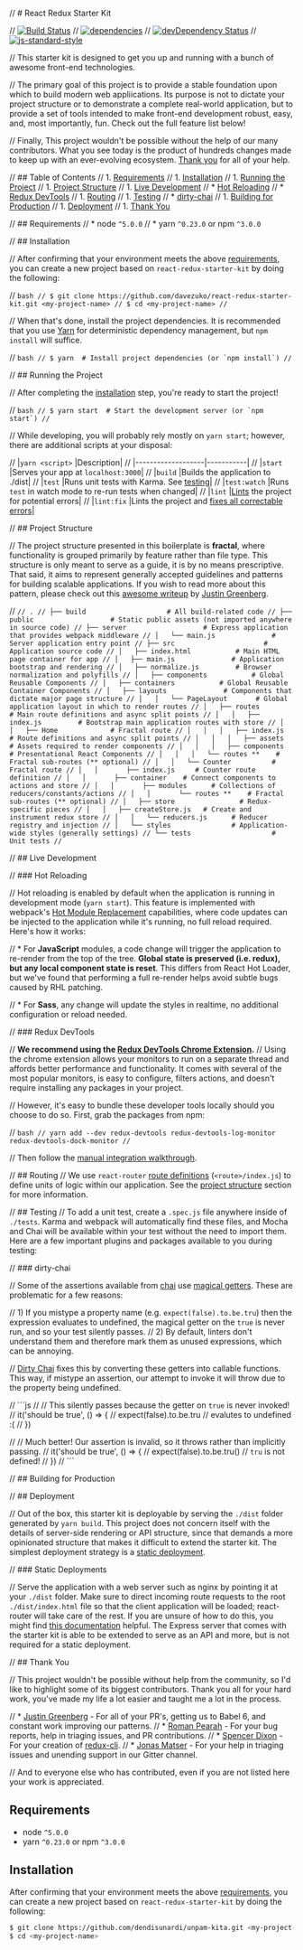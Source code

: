 // # React Redux Starter Kit

// [![Build Status](https://travis-ci.org/davezuko/react-redux-starter-kit.svg?branch=master)](https://travis-ci.org/davezuko/react-redux-starter-kit?branch=master)
// [![dependencies](https://david-dm.org/davezuko/react-redux-starter-kit.svg)](https://david-dm.org/davezuko/react-redux-starter-kit)
// [![devDependency Status](https://david-dm.org/davezuko/react-redux-starter-kit/dev-status.svg)](https://david-dm.org/davezuko/react-redux-starter-kit#info=devDependencies)
// [![js-standard-style](https://img.shields.io/badge/code%20style-standard-brightgreen.svg)](http://standardjs.com/)

// This starter kit is designed to get you up and running with a bunch of awesome front-end technologies.

// The primary goal of this project is to provide a stable foundation upon which to build modern web appliications. Its purpose is not to dictate your project structure or to demonstrate a complete real-world application, but to provide a set of tools intended to make front-end development robust, easy, and, most importantly, fun. Check out the full feature list below!

// Finally, This project wouldn't be possible without the help of our many contributors. What you see today is the product of hundreds changes made to keep up with an ever-evolving ecosystem. [Thank you](#thank-you) for all of your help.

// ## Table of Contents
// 1. [Requirements](#requirements)
// 1. [Installation](#getting-started)
// 1. [Running the Project](#running-the-project)
// 1. [Project Structure](#project-structure)
// 1. [Live Development](#local-development)
//     * [Hot Reloading](#hot-reloading)
//     * [Redux DevTools](#redux-devtools)
// 1. [Routing](#routing)
// 1. [Testing](#testing)
//     * [dirty-chai](#dirty-chai)
// 1. [Building for Production](#building-for-production)
// 1. [Deployment](#deployment)
// 1. [Thank You](#thank-you)

// ## Requirements
// * node `^5.0.0`
// * yarn `^0.23.0` or npm `^3.0.0`

// ## Installation

// After confirming that your environment meets the above [requirements](#requirements), you can create a new project based on `react-redux-starter-kit` by doing the following:

// ```bash
// $ git clone https://github.com/davezuko/react-redux-starter-kit.git <my-project-name>
// $ cd <my-project-name>
// ```

// When that's done, install the project dependencies. It is recommended that you use [Yarn](https://yarnpkg.com/) for deterministic dependency management, but `npm install` will suffice.

// ```bash
// $ yarn  # Install project dependencies (or `npm install`)
// ```

// ## Running the Project

// After completing the [installation](#installation) step, you're ready to start the project!

// ```bash
// $ yarn start  # Start the development server (or `npm start`)
// ```

// While developing, you will probably rely mostly on `yarn start`; however, there are additional scripts at your disposal:

// |`yarn <script>`    |Description|
// |-------------------|-----------|
// |`start`            |Serves your app at `localhost:3000`|
// |`build`            |Builds the application to ./dist|
// |`test`             |Runs unit tests with Karma. See [testing](#testing)|
// |`test:watch`       |Runs `test` in watch mode to re-run tests when changed|
// |`lint`             |[Lints](http://stackoverflow.com/questions/8503559/what-is-linting) the project for potential errors|
// |`lint:fix`         |Lints the project and [fixes all correctable errors](http://eslint.org/docs/user-guide/command-line-interface.html#fix)|

// ## Project Structure

// The project structure presented in this boilerplate is **fractal**, where functionality is grouped primarily by feature rather than file type. This structure is only meant to serve as a guide, it is by no means prescriptive. That said, it aims to represent generally accepted guidelines and patterns for building scalable applications. If you wish to read more about this pattern, please check out this [awesome writeup](https://github.com/davezuko/react-redux-starter-kit/wiki/Fractal-Project-Structure) by [Justin Greenberg](https://github.com/justingreenberg).

// ```
// .
// ├── build                    # All build-related code
// ├── public                   # Static public assets (not imported anywhere in source code)
// ├── server                   # Express application that provides webpack middleware
// │   └── main.js              # Server application entry point
// ├── src                      # Application source code
// │   ├── index.html           # Main HTML page container for app
// │   ├── main.js              # Application bootstrap and rendering
// │   ├── normalize.js         # Browser normalization and polyfills
// │   ├── components           # Global Reusable Components
// │   ├── containers           # Global Reusable Container Components
// │   ├── layouts              # Components that dictate major page structure
// │   │   └── PageLayout       # Global application layout in which to render routes
// │   ├── routes               # Main route definitions and async split points
// │   │   ├── index.js         # Bootstrap main application routes with store
// │   │   ├── Home             # Fractal route
// │   │   │   ├── index.js     # Route definitions and async split points
// │   │   │   ├── assets       # Assets required to render components
// │   │   │   ├── components   # Presentational React Components
// │   │   │   └── routes **    # Fractal sub-routes (** optional)
// │   │   └── Counter          # Fractal route
// │   │       ├── index.js     # Counter route definition
// │   │       ├── container    # Connect components to actions and store
// │   │       ├── modules      # Collections of reducers/constants/actions
// │   │       └── routes **    # Fractal sub-routes (** optional)
// │   ├── store                # Redux-specific pieces
// │   │   ├── createStore.js   # Create and instrument redux store
// │   │   └── reducers.js      # Reducer registry and injection
// │   └── styles               # Application-wide styles (generally settings)
// └── tests                    # Unit tests
// ```

// ## Live Development

// ### Hot Reloading

// Hot reloading is enabled by default when the application is running in development mode (`yarn start`). This feature is implemented with webpack's [Hot Module Replacement](https://webpack.github.io/docs/hot-module-replacement.html) capabilities, where code updates can be injected to the application while it's running, no full reload required. Here's how it works:

// * For **JavaScript** modules, a code change will trigger the application to re-render from the top of the tree. **Global state is preserved (i.e. redux), but any local component state is reset**. This differs from React Hot Loader, but we've found that performing a full re-render helps avoid subtle bugs caused by RHL patching.

// * For **Sass**, any change will update the styles in realtime, no additional configuration or reload needed.

// ### Redux DevTools

// **We recommend using the [Redux DevTools Chrome Extension](https://chrome.google.com/webstore/detail/redux-devtools/lmhkpmbekcpmknklioeibfkpmmfibljd).**
// Using the chrome extension allows your monitors to run on a separate thread and affords better performance and functionality. It comes with several of the most popular monitors, is easy to configure, filters actions, and doesn't require installing any packages in your project.

// However, it's easy to bundle these developer tools locally should you choose to do so. First, grab the packages from npm:

// ```bash
// yarn add --dev redux-devtools redux-devtools-log-monitor redux-devtools-dock-monitor
// ```

// Then follow the [manual integration walkthrough](https://github.com/gaearon/redux-devtools/blob/master/docs/Walkthrough.md).

// ## Routing
// We use `react-router` [route definitions](https://github.com/ReactTraining/react-router/blob/v3/docs/API.md#plainroute) (`<route>/index.js`) to define units of logic within our application. See the [project structure](#project-structure) section for more information.

// ## Testing
// To add a unit test, create a `.spec.js` file anywhere inside of `./tests`. Karma and webpack will automatically find these files, and Mocha and Chai will be available within your test without the need to import them. Here are a few important plugins and packages available to you during testing:

// ### dirty-chai

// Some of the assertions available from [chai](chaijs.com) use [magical getters](http://chaijs.com/api/bdd/#method_true). These are problematic for a few reasons:

// 1) If you mistype a property name (e.g. `expect(false).to.be.tru`) then the expression evaluates to undefined, the magical getter on the `true` is never run, and so your test silently passes.
// 2) By default, linters don't understand them and therefore mark them as unused expressions, which can be annoying.

// [Dirty Chai](https://github.com/prodatakey/dirty-chai) fixes this by converting these getters into callable functions. This way, if mistype an assertion, our attempt to invoke it will throw due to the property being undefined.

// ```js
// // This silently passes because the getter on `true` is never invoked!
// it('should be true', () => {
//   expect(false).to.be.tru // evalutes to undefined :(
// })

// // Much better! Our assertion is invalid, so it throws rather than implicitly passing.
// it('should be true', () => {
//   expect(false).to.be.tru() // `tru` is not defined!
// })
// ```

// ## Building for Production

// ## Deployment

// Out of the box, this starter kit is deployable by serving the `./dist` folder generated by `yarn build`. This project does not concern itself with the details of server-side rendering or API structure, since that demands a more opinionated structure that makes it difficult to extend the starter kit. The simplest deployment strategy is a [static deployment](#static-deployments).

// ### Static Deployments

// Serve the application with a web server such as nginx by pointing it at your `./dist` folder. Make sure to direct incoming route requests to the root `./dist/index.html` file so that the client application will be loaded; react-router will take care of the rest. If you are unsure of how to do this, you might find [this documentation](https://github.com/reactjs/react-router/blob/master/docs/guides/Histories.md#configuring-your-server) helpful. The Express server that comes with the starter kit is able to be extended to serve as an API and more, but is not required for a static deployment.

// ## Thank You

// This project wouldn't be possible without help from the community, so I'd like to highlight some of its biggest contributors. Thank you all for your hard work, you've made my life a lot easier and taught me a lot in the process.

// * [Justin Greenberg](https://github.com/justingreenberg) - For all of your PR's, getting us to Babel 6, and constant work improving our patterns.
// * [Roman Pearah](https://github.com/neverfox) - For your bug reports, help in triaging issues, and PR contributions.
// * [Spencer Dixon](https://github.com/SpencerCDixon) - For your creation of [redux-cli](https://github.com/SpencerCDixon/redux-cli).
// * [Jonas Matser](https://github.com/mtsr) - For your help in triaging issues and unending support in our Gitter channel.

// And to everyone else who has contributed, even if you are not listed here your work is appreciated.

## Requirements
* node `^5.0.0`
* yarn `^0.23.0` or npm `^3.0.0`

## Installation

After confirming that your environment meets the above [requirements](#requirements), you can create a new project based on `react-redux-starter-kit` by doing the following:

```bash
$ git clone https://github.com/dendisunardi/unpam-kita.git <my-project-name>
$ cd <my-project-name>
```
